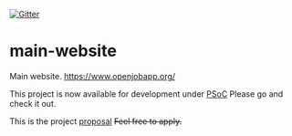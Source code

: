 [![Gitter](https://badges.gitter.im/job-org-official/PSoC.svg)](https://gitter.im/job-org-official/PSoC?utm_source=badge&utm_medium=badge&utm_campaign=pr-badge)

# main-website
Main website. https://www.openjobapp.org/

This project is now available for development under [PSoC](http://pclubsummerofcode.in/projects/17/)
Please go and check it out. 

This is the project [proposal](https://docs.google.com/document/d/1ydraI8PXFVE5o5xhTfNEUMK1XaEjgfAg3QeMfkmTdYo/edit#heading=h.l1vfvtk569u1)
~~Feel free to apply.~~
